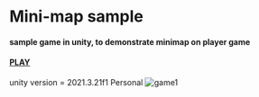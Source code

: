 # Mini-map sample 
#### sample game in unity, to demonstrate minimap on player game
#### [PLAY](https://tommy-bar.itch.io/mini-map-sample)
unity version = 2021.3.21f1 Personal <DX11>
![game1](https://github.com/GameDev-Tommy-Bar/mini-map-sample/blob/c70450dfa983eb81f84b92398ec3bdfd1f46da7c/Assets/minimap.PNG)  


